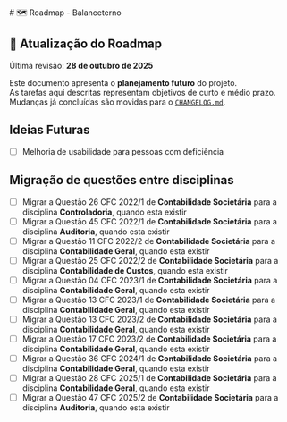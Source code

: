 \# 🗺️ Roadmap - Balanceterno

## 📅 Atualização do Roadmap
Última revisão: **28 de outubro de 2025**

Este documento apresenta o **planejamento futuro** do projeto.  
As tarefas aqui descritas representam objetivos de curto e médio prazo.  
Mudanças já concluídas são movidas para o [`CHANGELOG.md`](CHANGELOG.md).

## Ideias Futuras
- [ ] Melhoria de usabilidade para pessoas com deficiência

## Migração de questões entre disciplinas

- [ ] Migrar a Questão 26 CFC 2022/1 de **Contabilidade Societária** para a disciplina **Controladoria**, quando esta existir
- [ ] Migrar a Questão 45 CFC 2022/1 de **Contabilidade Societária** para a disciplina **Auditoria**, quando esta existir
- [ ] Migrar a Questão 11 CFC 2022/2 de **Contabilidade Societária** para a disciplina **Contabilidade Geral**, quando esta existir
- [ ] Migrar a Questão 25 CFC 2022/2 de **Contabilidade Societária** para a disciplina **Contabilidade de Custos**, quando esta existir
- [ ] Migrar a Questão 04 CFC 2023/1 de **Contabilidade Societária** para a disciplina **Contabilidade Geral**, quando esta existir
- [ ] Migrar a Questão 13 CFC 2023/1 de **Contabilidade Societária** para a disciplina **Contabilidade Geral**, quando esta existir
- [ ] Migrar a Questão 13 CFC 2023/2 de **Contabilidade Societária** para a disciplina **Contabilidade Geral**, quando esta existir
- [ ] Migrar a Questão 17 CFC 2023/2 de **Contabilidade Societária** para a disciplina **Contabilidade Geral**, quando esta existir
- [ ] Migrar a Questão 36 CFC 2024/1 de **Contabilidade Societária** para a disciplina **Contabilidade Geral**, quando esta existir
- [ ] Migrar a Questão 28 CFC 2025/1 de **Contabilidade Societária** para a disciplina **Contabilidade Geral**, quando esta existir
- [ ] Migrar a Questão 47 CFC 2025/2 de **Contabilidade Societária** para a disciplina **Auditoria**, quando esta existir
